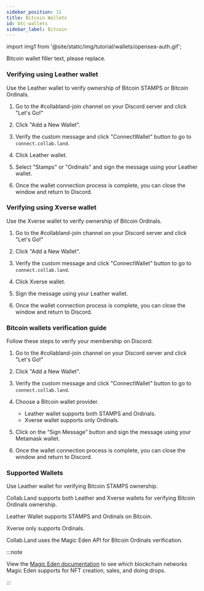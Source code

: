 ```yaml
---
sidebar_position: 11
title: Bitcoin Wallets
id: btc-wallets
sidebar_label: Bitcoin
---
```


import img1 from '@site/static/img/tutorial/wallets/opensea-auth.gif';

Bitcoin wallet filler text, please replace.

### Verifying using Leather wallet

Use the Leather wallet to verify ownership of Bitcoin STAMPS or Bitcoin Ordinals.

1. Go to the #collabland-join channel on your Discord server and click "Let's Go!"

2. Click "Add a New Wallet".

3. Verify the custom message and click "ConnectWallet" button to go to `connect.collab.land`.

4. Click Leather wallet.

5. Select "Stamps" or "Ordinals" and sign the message using your Leather wallet.

6. Once the wallet connection process is complete, you can close the window and return to Discord.

### Verifying using Xverse wallet

Use the Xverse wallet to verify ownership of Bitcoin Ordinals.

1. Go to the #collabland-join channel on your Discord server and click "Let's Go!"

2. Click "Add a New Wallet".

3. Verify the custom message and click "ConnectWallet" button to go to `connect.collab.land`.

4. Click Xverse wallet.

5. Sign the message using your Leather wallet.

6. Once the wallet connection process is complete, you can close the window and return to Discord.

### Bitcoin wallets verification guide

<!-- <div class="text--center">
  <img  src={img1} alt="Verify with OpenSea" />
</div> -->

Follow these steps to verify your membership on Discord:

1. Go to the #collabland-join channel on your Discord server and click "Let's Go!"

2. Click "Add a New Wallet".

3. Verify the custom message and click "ConnectWallet" button to go to `connect.collab.land`.

4. Choose a Bitcoin wallet provider.
   - Leather wallet supports both STAMPS and Ordinals.
   - Xverse wallet supports only Ordinals.

5. Click on the “Sign Message” button and sign the message using your Metamask wallet.

6. Once the wallet connection process is complete, you can close the window and return to Discord.

### Supported Wallets

Use Leather wallet for verifying Bitcoin STAMPS ownership.

Collab.Land supports both Leather and Xverse wallets for verifying Bitcoin Ordinals ownership.

Leather Wallet supports STAMPS and Ordinals on Bitcoin.

Xverse only supports Ordinals.

Collab.Land uses the Magic Eden API for Bitcoin Ordinals verification.

:::note

View the [Magic Eden documentation](https://help.magiceden.io/en/articles/6483822-what-blockchains-does-magic-eden-support) to see which blockchain networks Magic Eden supports for NFT creation, sales, and doing drops.

:::
